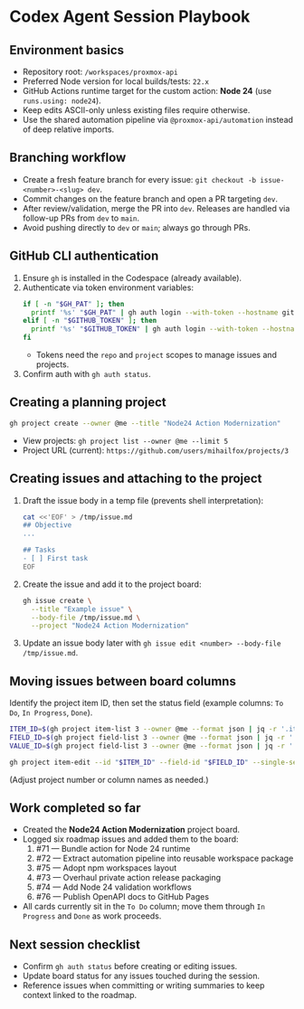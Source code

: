 # Codex Agent Session Playbook

## Environment basics
- Repository root: `/workspaces/proxmox-api`
- Preferred Node version for local builds/tests: `22.x`
- GitHub Actions runtime target for the custom action: **Node 24** (use `runs.using: node24`).
- Keep edits ASCII-only unless existing files require otherwise.
- Use the shared automation pipeline via `@proxmox-api/automation` instead of deep relative imports.

## Branching workflow
- Create a fresh feature branch for every issue: `git checkout -b issue-<number>-<slug> dev`.
- Commit changes on the feature branch and open a PR targeting `dev`.
- After review/validation, merge the PR into `dev`. Releases are handled via follow-up PRs from `dev` to `main`.
- Avoid pushing directly to `dev` or `main`; always go through PRs.

## GitHub CLI authentication
1. Ensure `gh` is installed in the Codespace (already available).
2. Authenticate via token environment variables:
   ```bash
   if [ -n "$GH_PAT" ]; then
     printf '%s' "$GH_PAT" | gh auth login --with-token --hostname github.com
   elif [ -n "$GITHUB_TOKEN" ]; then
     printf '%s' "$GITHUB_TOKEN" | gh auth login --with-token --hostname github.com
   fi
   ```
   - Tokens need the `repo` and `project` scopes to manage issues and projects.
3. Confirm auth with `gh auth status`.

## Creating a planning project
```bash
gh project create --owner @me --title "Node24 Action Modernization"
```
- View projects: `gh project list --owner @me --limit 5`
- Project URL (current): `https://github.com/users/mihailfox/projects/3`

## Creating issues and attaching to the project
1. Draft the issue body in a temp file (prevents shell interpretation):
   ```bash
   cat <<'EOF' > /tmp/issue.md
   ## Objective
   ...

   ## Tasks
   - [ ] First task
   EOF
   ```
2. Create the issue and add it to the project board:
   ```bash
   gh issue create \
     --title "Example issue" \
     --body-file /tmp/issue.md \
     --project "Node24 Action Modernization"
   ```
3. Update an issue body later with `gh issue edit <number> --body-file /tmp/issue.md`.

## Moving issues between board columns
Identify the project item ID, then set the status field (example columns: `To Do`, `In Progress`, `Done`).
```bash
ITEM_ID=$(gh project item-list 3 --owner @me --format json | jq -r '.items[] | select(.content.number==71) | .id')
FIELD_ID=$(gh project field-list 3 --owner @me --format json | jq -r '.fields[] | select(.name=="Status") | .id')
VALUE_ID=$(gh project field-list 3 --owner @me --format json | jq -r '.fields[] | select(.name=="Status") | .options[] | select(.name=="In Progress") | .id')

gh project item-edit --id "$ITEM_ID" --field-id "$FIELD_ID" --single-select-option-id "$VALUE_ID"
```
(Adjust project number or column names as needed.)

## Work completed so far
- Created the **Node24 Action Modernization** project board.
- Logged six roadmap issues and added them to the board:
  1. #71 — Bundle action for Node 24 runtime
  2. #72 — Extract automation pipeline into reusable workspace package
  3. #75 — Adopt npm workspaces layout
  4. #73 — Overhaul private action release packaging
  5. #74 — Add Node 24 validation workflows
  6. #76 — Publish OpenAPI docs to GitHub Pages
- All cards currently sit in the `To Do` column; move them through `In Progress` and `Done` as work proceeds.

## Next session checklist
- Confirm `gh auth status` before creating or editing issues.
- Update board status for any issues touched during the session.
- Reference issues when committing or writing summaries to keep context linked to the roadmap.
